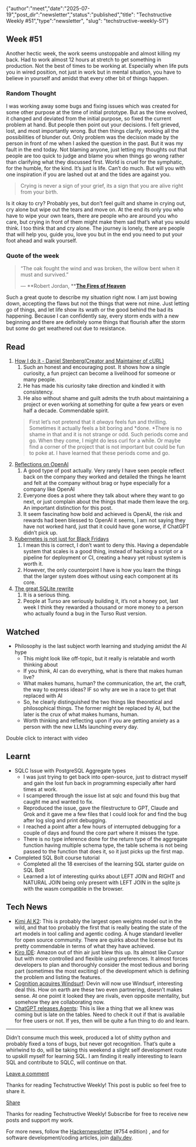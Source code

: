 {"author":"meet","date":"2025-07-19","post_dir":"newsletter","status":"published","title": "Techstructive Weekly #51","type":"newsletter", "slug": "techstructive-weekly-51"}

## Week #51

Another hectic week, the work seems unstoppable and almost killing my back. Had to work almost 12 hours at stretch to get something in production. Not the best of times to be working at. Especially when life puts you in wired position, not just in work but in mental situation, you have to believe in yourself and amidst that every other bit of things happen.

### Random Thought

I was working away some bugs and fixing issues which was created for some other purpose at the time of initial prototype. But as the time evolved, it changed and deviated from the initial purpose, so fixed the current problem at hand. But people then point out your decisions. I felt grieved, lost, and most importantly wrong. But then things clarify, working all the possibilities of blunder out. Only problem was the decision made by the person in front of me when I asked the question in the past. But it was my fault in the end today. Not blaming anyone, just letting my thoughts out that people are too quick to judge and blame you when things go wrong rather than clarifying what they discussed first. World is cruel for the symphatic, for the humble, for the kind. It’s just is life. Can’t do much. But will you with one inspiration if you are lashed out at and the tides are against you.

> Crying is never a sign of your grief, its a sign that you are alive right from your birth.

Is it okay to cry? Probably yes, but don’t feel guilt and shame in crying out, cry alone but wipe out the tears and move on. At the end its only you who have to wipe your own tears, there are people who are around you who care, but crying in front of them might make them sad that’s what you would think. I too think that and cry alone. The journey is lonely, there are people that will help you, guide you, love you but in the end you need to put your foot ahead and walk yourself.

### Quote of the week

> “The oak fought the wind and was broken, the willow bent when it must and survived.”
> 
> — **Robert Jordan, **[**The Fires of Heaven**](https://www.goodreads.com/work/quotes/588034)

Such a great quote to describe my situation right now. I am just bowing down, accepting the flaws but not the things that were not mine. Just letting go of things, and let life show its wrath or the good behind the bad its happening. Because I can confidently say, every storm ends with a new beginning and there are definitely some things that flourish after the storm but some do get weathered out due to resistance.

## Read

1. [How I do it - Daniel Stenberg(Creator and Maintainer of cURL)](https://daniel.haxx.se/blog/2025/07/13/how-i-do-it)
    1. Such an honest and encouraging post. It shows how a single curiosity, a fun project can become a livelihood for someone or many people.
    2. He has made his curiosity take direction and kindled it with consistency.
    3. He also without shame and guilt admits the truth about maintaining a project or even working at something for quite a few years or even half a decade. Commendable spirit.
      > First let’s not pretend that it *always* feels fun and thrilling. Sometimes it actually feels a bit boring and *done. *There is no shame in that and it is not strange or odd. Such periods come and go. When they come, I might do less curl for a while. Or maybe find a corner of the project that is not important but could be fun to poke at. I have learned that these periods come and go.
2. [Reflections on OpenAI](https://calv.info/openai-reflections)
    1. A good type of post actually. Very rarely I have seen people reflect back on the company they worked and detailed the things he learnt and felt at the company without brag or hype especially for a company like OpenAI
    2. Everyone does a post where they talk about where they want to go next, or just complain about the things that made them leave the org. An important distinction for this post.
    3. It seem fascinating how bold and achieved is OpenAI, the risk and rewards had been blessed to OpenAI it seems, I am not saying they have not worked hard, just that it could have gone worse, if ChatGPT didn’t pick up.
3. [Kubernetes is not just for Black Fridays](https://ergaster.org/posts/2025/07/09-kubernetes-black-friday/)
    1. I mean this is correct, I don’t want to deny this. Having a dependable system that scales is a good thing, instead of hacking a script or a pipeline for deployment or CI, creating a heavy yet robust system is worth it.
    2. However, the only counterpoint I have is how you learn the things that the larger system does without using each component at its core.
4. [The great SQLite rewrite](https://bytes.dev/archives/407)
    1. It is a serious thing.
    2. People at Turso are seriously building it, it’s not a honey pot, last week I think they rewarded a thousand or more money to a person who actually found a bug in the Turso Rust version.

## Watched

- Philosophy is the last subject worth learning and studying amidst the AI hype
    - This might look like off-topic, but it really is relatable and worth thinking about
    - If you think, AI can do everything, what is there that makes human live?
    - What makes humans, human? the communication, the art, the craft, the way to express ideas? IF so why are we in a race to get that replaced with AI
    - So, he clearly distinguished the two things like theoretical and philosophical things. The former might be replaced by AI, but the later is the crux of what makes humans, human.
    - Worth thinking and reflecting upon if you are getting anxiety as a person with the new LLMs launching every day.

Double click to interact with video

## Learnt

- SQLC Issue with PostgreSQL Aggregate types
    - I was just trying to get back into open-source, just to distract myself and gain the lost fun back in programming especially after hard times at work.
    - I scampered through the issue list at sqlc and found this bug that caught me and wanted to fix.
    - Reproduced the issue, gave the filestructure to GPT, Claude and Grok and it gave me a few files that I could look for and find the bug after log slog and print debugging.
    - I reached a point after a few hours of interrupted debugging for a couple of days and found the core part where it misses the type.
    - There is no type inference done for the return type of the aggregate function having multiple schema type, the table schema is not being passed to the function that does it, so it just picks up the first map.
- Completed SQL Bolt course tutorial
    - Completed all the 18 exercises of the learning SQL starter guide on SQL Bolt
    - Learned a lot of interesting quirks about LEFT JOIN and RIGHT and NATURAL JOIN being only present with LEFT JOIN in the sqlite js with the wasm compatible in the browser.

## Tech News

- [Kimi AI K2](https://moonshotai.github.io/Kimi-K2/): This is probably the largest open weights model out in the wild, and that too probably the first that is really beating the state of the art models in tool calling and agentic coding. A huge standard leveller for open source community. There are quirks about the license but its pretty commendable in terms of what they have achieved.
- [Kiro IDE](https://kiro.dev/blog/introducing-kiro/): Amazon out of thin air just blew this up. Its almost like Cursor but with more controlled and flexible using preferences. It almost forces developers to plan and thoroughly consider the most tedious and boring part (sometimes the most exciting) of the development which is defining the problem and listing the features.
- [Cognition acquires Windsurf](https://cognition.ai/blog/windsurf): Devin will now use Windsurf, interesting deal this. How on earth are these two even partnering, doesn’t makes sense. At one point it looked they are rivals, even opposite mentality, but somehow they are collaborating now.
- [ChatGPT releases Agents](https://openai.com/index/introducing-chatgpt-agent/): This is like a thing that we all knew was coming but is late on the tables. Need to check it out if that is available for free users or not. If yes, then will be quite a fun thing to do and learn.

---

Didn’t consume much this week, produced a lot of shitty python and probably fixed a tons of bugs, but never got recognition. That’s quite a whirlwind to do, will be taking this weekend a slight self development route to upskill myself for learning SQL. I am finding it really interesting to learn SQL and contribute to SQLC, will continue on that.

[Leave a comment](%%half_magic_comments_url%%)

Thanks for reading Techstructive Weekly! This post is public so feel free to share it.

[Share](%%share_url%%)

Thanks for reading Techstructive Weekly! Subscribe for free to receive new posts and support my work.

For more news, follow the [Hackernewsletter](https://buttondown.com/hacker-newsletter/archive/hacker-newsletter-754) (#754 edition) , and for software development/coding articles, join [daily.dev](http://daily.dev/).
